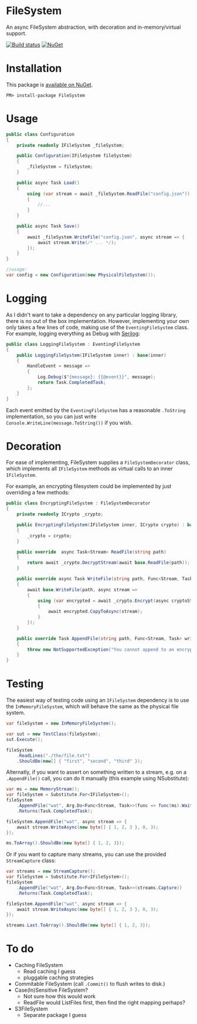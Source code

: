 # FileSystem
An async FileSystem abstraction, with decoration and in-memory/virtual support.

[![Build status](https://ci.appveyor.com/api/projects/status/3fpoa124cnxdpcp0?svg=true)](https://ci.appveyor.com/project/Pondidum/filesystem)
[![NuGet](https://img.shields.io/nuget/v/Filesystem.svg)](https://www.nuget.org/packages/FileSystem/)


# Installation

This package is [available on NuGet](https://www.nuget.org/packages/FileSystem).

```
PM> install-package FileSystem
```

# Usage


```csharp
public class Configuration
{
    private readonly IFileSystem _fileSystem;

    public Configuration(IFileSystem fileSystem)
    {
        _fileSystem = fileSystem;
    }

    public async Task Load()
    {
        using (var stream = await _fileSystem.ReadFile("config.json"))
        {
            //...
        }
    }

    public async Task Save()
    {
        await _fileSystem.WriteFile("config.json", async stream => {
            await stream.Write(/* ... */);
        });
    }
}

//usage:
var config = new Configuration(new PhysicalFileSystem());
```

# Logging

As I didn't want to take a dependency on any particular logging library, there is no out of the box implementation.  However, implementing your own only takes a few lines of code, making use of the `EventingFileSystem` class.  For example, logging everything as Debug with [Serilog](https://serilog.net/):

```csharp
public class LoggingFileSystem : EventingFileSystem
{
    public LoggingFileSystem(IFileSystem inner) : base(inner)
    {
        HandleEvent = message =>
        {
            Log.Debug($"{message}: {{@event}}", message);
            return Task.CompletedTask;
        };
    }
}
```

Each event emitted by the `EventingFileSystem` has a reasonable `.ToString` implementation, so you can just write `Console.WriteLine(message.ToString())` if you wish.

# Decoration

For ease of implementing, FileSystem supplies a `FileSystemDecorator` class, which implements all `IFileSystem` methods as virtual calls to an inner `IFileSystem`.

For example, an encrypting filesystem could be implemented by just overriding a few methods:

```csharp
public class EncryptingFileSystem : FileSystemDecorator
{
    private readonly ICrypto _crypto;

    public EncryptingFileSystem(IFileSystem inner, ICrypto crypto) : base(inner)
    {
        _crypto = crypto;
    }

    public override  async Task<Stream> ReadFile(string path)
    {
        return await _crypto.DecryptStream(await base.ReadFile(path));
    }

    public override async Task WriteFile(string path, Func<Stream, Task> write)
    {
        await base.WriteFile(path, async stream =>
        {
            using (var encrypted = await _crypto.Encrypt(async cryptoStream => await write(cryptoStream)))
            {
                await encrypted.CopyToAsync(stream);
            }
        });
    }

    public override Task AppendFile(string path, Func<Stream, Task> write)
    {
        throw new NotSupportedException("You cannot append to an encrypted file.  Try reading, and the writing the whole file.");
    }
}
```

# Testing

The easiest way of testing code using an `IFileSystem` dependency is to use the `InMemoryFileSystem`, which will behave the same as the physical file system.

```csharp
var fileSystem = new InMemoryFileSystem();

var sut = new TestClass(fileSystem);
sut.Execute();

fileSystem
    .ReadLines("./the/file.txt")
    .ShouldBe(new[] { "first", "second", "third" });
```

Alternatly, if you want to assert on something written to a stream, e.g. on a `.AppendFile()` call, you can do it manually (this example using NSubstitute):

```csharp
var ms = new MemoryStream();
var fileSystem = Substitute.For<IFileSystem>();
fileSystem
    .AppendFile("wat", Arg.Do<Func<Stream, Task>>(func => func(ms).Wait()))
    .Returns(Task.CompletedTask);

fileSystem.AppendFile("wat", async stream => {
    await stream.WriteAsync(new byte[] { 1, 2, 3 }, 0, 3);
});

ms.ToArray().ShouldBe(new byte[] { 1, 2, 3});
```

Or if you want to capture many streams, you can use the provided `StreamCapture` class:

```csharp
var streams = new StreamCapture();
var fileSystem = Substitute.For<IFileSystem>();
fileSystem
    .AppendFile("wat", Arg.Do<Func<Stream, Task>>(streams.Capture))
    .Returns(Task.CompletedTask);

fileSystem.AppendFile("wat", async stream => {
    await stream.WriteAsync(new byte[] { 1, 2, 3 }, 0, 3);
});

streams.Last.ToArray().ShouldBe(new byte[] { 1, 2, 3});
```

# To do

* Caching FileSystem
    * Read caching I guess
    * pluggable caching strategies
* Commitable FileSystem (call `.Commit()` to flush writes to disk.)
* Case(In)Sensitive FileSystem?
  * Not sure how this would work
  * ReadFile would ListFiles first, then find the right mapping perhaps?
 * S3FileSystem
    * Separate package I guess
